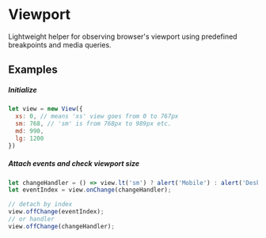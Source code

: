 # Viewport

Lightweight helper for observing browser's viewport using predefined breakpoints and media queries.

## Examples
##### Initialize
```javascript
let view = new View({ 
  xs: 0, // means 'xs' view goes from 0 to 767px
  sm: 768, // 'sm' is from 768px to 989px etc.
  md: 990, 
  lg: 1200 
})
```
##### Attach events and check viewport size
```javascript
let changeHandler = () => view.lt('sm') ? alert('Mobile') : alert('Desktop');
let eventIndex = view.onChange(changeHandler);

// detach by index
view.offChange(eventIndex);
// or handler
view.offChange(changeHandler);
```
